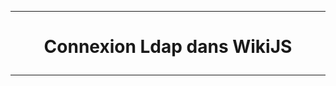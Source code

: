 ---------------------------------------------------------------------------------------------------------------------
# <p align='center'> Connexion Ldap dans WikiJS </p>
---------------------------------------------------------------------------------------------------------------------
